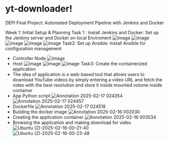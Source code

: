 # yt-downloader!
DEPI Final Project: Automated Deployment Pipeline with Jenkins and Docker

Week 1: Initial Setup & Planning
 Task 1 : Install Jenkins and Docker: Set up the Jenkins server and Docker on local Enviroment
![image](https://github.com/user-attachments/assets/3f5badc1-567a-4e27-9c3b-7148c6cd2acd)
![image](https://github.com/user-attachments/assets/d0571f91-32b0-44e6-80f2-8857a6f15688)
![image](https://github.com/user-attachments/assets/a9c35085-7fb1-4b6a-9056-242b97fa3122)
![image](https://github.com/user-attachments/assets/94948884-a84f-4b98-94e1-e143202196bc)
![image](https://github.com/user-attachments/assets/0d782f6f-f2d2-4ad5-8658-94e57a993755)
Task2: Set up Ansible: Install Ansible for configuration management
-	Controller Node
![image](https://github.com/user-attachments/assets/10f2d07f-a99d-4a98-a915-adfc533e612c)
-	Host
![image](https://github.com/user-attachments/assets/919d3cad-2603-43a7-ab78-c08dd2905814)
![image](https://github.com/user-attachments/assets/83599f29-c498-4802-9ac0-aa403b14ffa4)
![image](https://github.com/user-attachments/assets/d0e17042-a0f5-40c0-a1da-8f8b477efe1b)
Task3: Create the containerized application
-	The idea of application is a web-based tool that allows users to download YouTube videos by simply entering a video URL and fetch the video with the best resolution and store it inside mounted volume inside container
-	App Python script
![Annotation 2025-02-17 024354](https://github.com/user-attachments/assets/01e9167e-6d1c-4048-b500-e4a024a1c3da)
![Annotation 2025-02-17 024457](https://github.com/user-attachments/assets/860cd9f2-6d39-4a32-baa3-9da774989fa5)
-	Dockerfile
![Annotation 2025-02-17 024518](https://github.com/user-attachments/assets/870a15eb-91fd-45e2-9294-88624879af92)
-	Building the docker image
![Annotation 2025-02-16 002030](https://github.com/user-attachments/assets/3cfb82bb-bdd3-44b2-b2d9-c269e29d9d87)
-	Creating the application container
![Annotation 2025-02-16 003534](https://github.com/user-attachments/assets/b86af7fc-819f-495c-aff6-5174196c7154)
-	Browsing the application and making download for video
![Ubuntu (2)-2025-02-16-00-21-40](https://github.com/user-attachments/assets/37c9321d-3613-4f7f-bb36-77ba87caff46)
![Ubuntu (2)-2025-02-16-00-23-48](https://github.com/user-attachments/assets/559b4ada-101e-472d-bb6f-413697b6b80b)
